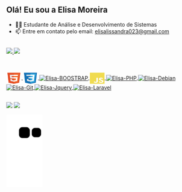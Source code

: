 ## Olá! Eu sou a Elisa Moreira

- 👩‍🎓 Estudante de Análise e Desenvolvimento de Sistemas
- 📫 Entre em contato pelo email: elisalissandra023@gmail.com


##

 <div>
  <a href="https://github.com/ElisaLissandra">
  <img height="180em" src="https://github-readme-stats.vercel.app/api?username=ElisaLissandra&show_icons=true&theme=cobalt&include_all_commits=true&count_private=true"/>
  <img height="180em" src="https://github-readme-stats.vercel.app/api/top-langs/?username=ElisaLissandra&layout=compact&langs_count=7&theme=cobalt"/>
</div>
  
  ##
  
<div style="display: inline_block"><br>
  <img align="center" alt="Elisa-HTML" height="30" width="40" src="https://raw.githubusercontent.com/devicons/devicon/master/icons/html5/html5-original.svg" />
  <img align="center" alt="Elisa-CSS" height="30" width="40" src="https://raw.githubusercontent.com/devicons/devicon/master/icons/css3/css3-original.svg" />
  <img align="center" alt="Elisa-BOOSTRAP" height="30" width="40" src="https://cdn.jsdelivr.net/gh/devicons/devicon/icons/bootstrap/bootstrap-original.svg" />
  <img align="center" alt="Elisa-JS" height="30" width="40" src="https://raw.githubusercontent.com/devicons/devicon/master/icons/javascript/javascript-plain.svg" />
  <img align="center" alt="Elisa-PHP" height="50" width="45" src="https://cdn.jsdelivr.net/gh/devicons/devicon/icons/php/php-plain.svg" />
 <!-- Icone MySQL-->  
  <link  align="center" alt="Elisa-LARAVEL" height="30" width="40" rel="stylesheet" type='text/css' href="https://cdn.jsdelivr.net/gh/devicons/devicon@latest/devicon.min.css" />
  <link align="center" alt="Elisa-LARAVEL" height="30" width="40" rel="stylesheet" href="https://cdn.jsdelivr.net/gh/devicons/devicon@v2.14.0/devicon.min.css">

 <img align="center" alt="Elisa-Debian" height="30" width="40" src="https://cdn.jsdelivr.net/gh/devicons/devicon/icons/debian/debian-original.svg" />

<img align="center" alt="Elisa-Git" height="30" width="40" src="https://cdn.jsdelivr.net/gh/devicons/devicon/icons/git/git-original.svg" />

 <img align="center" alt="Elisa-Jquery" height="30" width="40" src="https://cdn.jsdelivr.net/gh/devicons/devicon/icons/jquery/jquery-original.svg" />

 <img align="center" alt="Elisa-Laravel" height="30" width="40"  src="https://cdn.jsdelivr.net/gh/devicons/devicon/icons/laravel/laravel-plain.svg" />


         
          
</div>
 
  ##
 
 <div> 
  <a href = "mailto:elisa_lissandra@outlook.com"><img src="https://img.shields.io/badge/-Gmail-%23333?style=for-the-badge&logo=gmail&logoColor=white" target="_blank"></a>
  <a href="https://www.linkedin.com/in/elisa-lissandra-moreira-845013214/" target="_blank"><img src="https://img.shields.io/badge/-LinkedIn-%230077B5?style=for-the-badge&logo=linkedin&logoColor=white" target="_blank"></a> 


 
  ![Snake animation](https://github.com/rafaballerini/rafaballerini/blob/output/github-contribution-grid-snake.svg)
 
</div>

  
